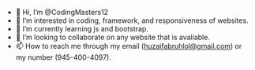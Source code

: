 - 👋 Hi, I’m @CodingMasters12
- 👀 I’m interested in coding, framework, and responsiveness of websites.
- 🌱 I’m currently learning js and bootstrap.
- 💞️ I’m looking to collaborate on any website that is avaliable. 
- 📫 How to reach me through my email (huzaifabruhlol@gmail.com) or my number (945-400-4097).

<!---
CodingMasters12/CodingMasters12 is a ✨ special ✨ repository because its `README.md` (this file) appears on your GitHub profile.
You can click the Preview link to take a look at your changes.
--->
